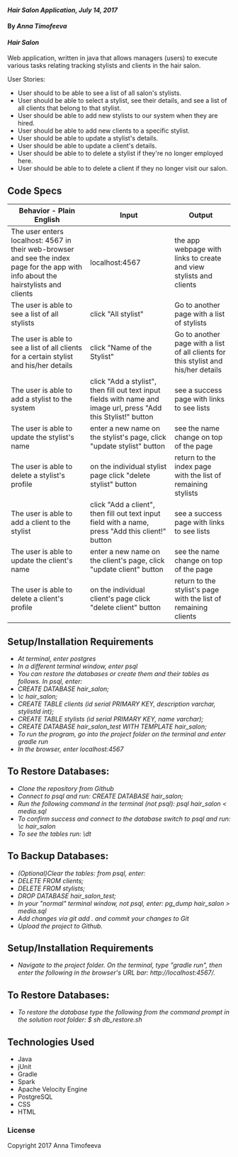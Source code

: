 #### _Hair Salon Application, July 14, 2017_

#### By _**Anna Timofeeva**_

#### _Hair Salon_

Web application, written in java that allows managers (users) to execute various tasks relating tracking stylists and clients in the hair salon.

User Stories:

* User should to be able to see a list of all salon's stylists.
* User should be able to select a stylist, see their details, and see a list of all clients that belong to that stylist.
* User should be able to add new stylists to our system when they are hired.
* User should be able to add new clients to a specific stylist.
* User should be able to update a stylist's details.
* User should be able to update a client's details.
* User should be able to to delete a stylist if they're no longer employed here.
* User should be able to to delete a client if they no longer visit our salon.


## Code Specs

|Behavior - Plain English|Input|Output|
|---|---|---|
|The user enters localhost: 4567 in their web-browser and see the index page for the app with info about the hairstylists and clients|localhost:4567|the app webpage with links to create and view stylists and clients|
|The user is able to see a list of all stylists|click "All stylist"|Go to another page with a list of stylists|
|The user is able to see a list of all clients for a certain stylist and his/her details|click "Name of the Stylist"|Go to another page with a list of all clients for this stylist and his/her details|
|The user is able to add a stylist to the system|click "Add a stylist", then fill out text input fields with name and image url, press "Add this Stylist!" button|see a success page with links to see lists|
|The user is able to update the stylist's name|enter a new name on the stylist's page, click "update stylist" button|see the name change on top of the page|
|The user is able to delete a stylist's profile|on the individual stylist page  click "delete stylist" button|return to the index page with the list of remaining stylists|
|The user is able to add a client to the stylist|click "Add a client", then fill out text input field with a name, press "Add this client!" button|see a success page with links to see lists|
|The user is able to update the client's name|enter a new name on the client's page, click "update client" button|see the name change on top of the page|
|The user is able to delete a client's profile|on the individual client's page  click "delete client" button|return to the stylist's page with the list of remaining clients|


## Setup/Installation Requirements

* _At terminal, enter postgres_
* _In a different terminal window, enter psql_
* _You can restore the databases or create them and their tables as follows. In psql, enter:_
* _CREATE DATABASE hair_salon;_
* _\c hair_salon;_
* _CREATE TABLE clients (id serial PRIMARY KEY, description varchar, stylistId int);_
* _CREATE TABLE stylists (id serial PRIMARY KEY, name varchar);_
* _CREATE DATABASE hair_salon_test WITH TEMPLATE hair_salon;_
* _To run the program, go into the project folder on the terminal and enter gradle run_
* _In the browser, enter localhost:4567_

## To Restore Databases:
* _Clone the repository from Github_
* _Connect to psql and run: CREATE DATABASE hair_salon;_
* _Run the following command in the terminal (not psql): psql hair_salon < media.sql_
* _To confirm success and connect to the database switch to psql and run:  \c hair_salon_
* _To see the tables run: \dt_

## To Backup Databases:
* _(Optional)Clear the tables:  from psql, enter:_
* _DELETE FROM clients;_
* _DELETE FROM stylists;_
* _DROP DATABASE hair_salon_test;_
* _In your "normal" terminal window, not psql, enter: pg_dump hair_salon > media.sql_
* _Add changes via git add . and commit your changes to Git_
* _Upload the project to Github._


## Setup/Installation Requirements

* _Navigate to the project folder.  On the terminal, type "gradle run", then enter the following in the browser's URL bar: http://localhost:4567/._

## To Restore Databases:

* _To restore the database type the following from the command prompt in the solution root folder:
$ sh db_restore.sh_


## Technologies Used

* Java
* jUnit
* Gradle
* Spark
* Apache Velocity Engine
* PostgreSQL
* CSS
* HTML



### License
Copyright 2017 Anna Timofeeva  
